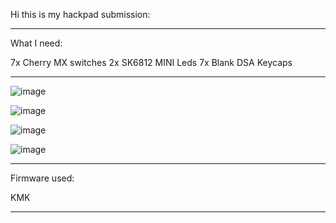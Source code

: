 Hi this is my hackpad submission:
________________________________________________
What I need:

7x Cherry MX switches
2x SK6812 MINI Leds
7x Blank DSA Keycaps
________________________________________________

![image](https://github.com/user-attachments/assets/80935f6f-5270-44e8-87aa-8280c8b9db52)

![image](https://github.com/user-attachments/assets/c0da8e80-cc51-470e-be4b-be86a9a7a75f)

![image](https://github.com/user-attachments/assets/2887af7c-8d9a-4602-9fd1-4499ee29ddda)

![image](https://github.com/user-attachments/assets/49026847-19ca-48f0-944a-abb47b6aa912)

______________________________________________
Firmware used:

KMK

_______________________________________________
